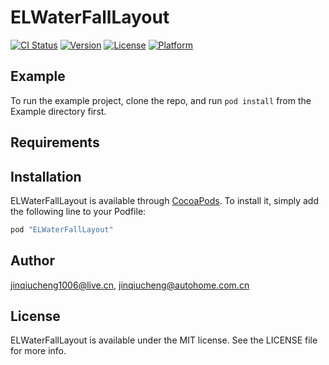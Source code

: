 # ELWaterFallLayout

[![CI Status](http://img.shields.io/travis/jinqiucheng1006@live.cn/ELWaterFallLayout.svg?style=flat)](https://travis-ci.org/jinqiucheng1006@live.cn/ELWaterFallLayout)
[![Version](https://img.shields.io/cocoapods/v/ELWaterFallLayout.svg?style=flat)](http://cocoapods.org/pods/ELWaterFallLayout)
[![License](https://img.shields.io/cocoapods/l/ELWaterFallLayout.svg?style=flat)](http://cocoapods.org/pods/ELWaterFallLayout)
[![Platform](https://img.shields.io/cocoapods/p/ELWaterFallLayout.svg?style=flat)](http://cocoapods.org/pods/ELWaterFallLayout)

## Example

To run the example project, clone the repo, and run `pod install` from the Example directory first.

## Requirements

## Installation

ELWaterFallLayout is available through [CocoaPods](http://cocoapods.org). To install
it, simply add the following line to your Podfile:

```ruby
pod "ELWaterFallLayout"
```

## Author

jinqiucheng1006@live.cn, jinqiucheng@autohome.com.cn

## License

ELWaterFallLayout is available under the MIT license. See the LICENSE file for more info.
